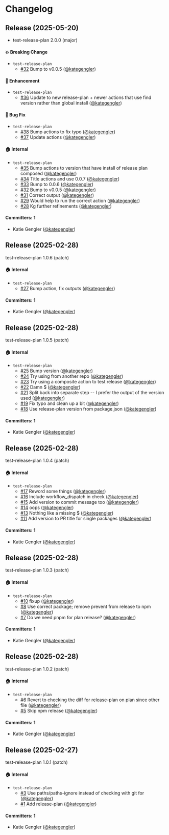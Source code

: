 # Changelog

## Release (2025-05-20)

* test-release-plan 2.0.0 (major)

#### :boom: Breaking Change
* `test-release-plan`
  * [#32](https://github.com/kategengler/test-release-plan/pull/32) Bump to v0.0.5 ([@kategengler](https://github.com/kategengler))

#### :rocket: Enhancement
* `test-release-plan`
  * [#36](https://github.com/kategengler/test-release-plan/pull/36) Update to new release-plan + newer actions that use find version rather than global install ([@kategengler](https://github.com/kategengler))

#### :bug: Bug Fix
* `test-release-plan`
  * [#38](https://github.com/kategengler/test-release-plan/pull/38) Bump actions to fix typo ([@kategengler](https://github.com/kategengler))
  * [#37](https://github.com/kategengler/test-release-plan/pull/37) Update actions ([@kategengler](https://github.com/kategengler))

#### :house: Internal
* `test-release-plan`
  * [#35](https://github.com/kategengler/test-release-plan/pull/35) Bump actions to version that have install of release plan composed ([@kategengler](https://github.com/kategengler))
  * [#34](https://github.com/kategengler/test-release-plan/pull/34) Title actions and use 0.0.7 ([@kategengler](https://github.com/kategengler))
  * [#33](https://github.com/kategengler/test-release-plan/pull/33) Bump to 0.0.6 ([@kategengler](https://github.com/kategengler))
  * [#32](https://github.com/kategengler/test-release-plan/pull/32) Bump to v0.0.5 ([@kategengler](https://github.com/kategengler))
  * [#31](https://github.com/kategengler/test-release-plan/pull/31) Correct output ([@kategengler](https://github.com/kategengler))
  * [#29](https://github.com/kategengler/test-release-plan/pull/29) Would help to run the correct action ([@kategengler](https://github.com/kategengler))
  * [#28](https://github.com/kategengler/test-release-plan/pull/28) Kg further refinements ([@kategengler](https://github.com/kategengler))

#### Committers: 1
- Katie Gengler ([@kategengler](https://github.com/kategengler))

## Release (2025-02-28)

test-release-plan 1.0.6 (patch)

#### :house: Internal
* `test-release-plan`
  * [#27](https://github.com/kategengler/test-release-plan/pull/27) Bump action, fix outputs ([@kategengler](https://github.com/kategengler))

#### Committers: 1
- Katie Gengler ([@kategengler](https://github.com/kategengler))

## Release (2025-02-28)

test-release-plan 1.0.5 (patch)

#### :house: Internal
* `test-release-plan`
  * [#25](https://github.com/kategengler/test-release-plan/pull/25) Bump version ([@kategengler](https://github.com/kategengler))
  * [#24](https://github.com/kategengler/test-release-plan/pull/24) Try using from another repo ([@kategengler](https://github.com/kategengler))
  * [#23](https://github.com/kategengler/test-release-plan/pull/23) Try using a composite action to test release ([@kategengler](https://github.com/kategengler))
  * [#22](https://github.com/kategengler/test-release-plan/pull/22) Damn $ ([@kategengler](https://github.com/kategengler))
  * [#21](https://github.com/kategengler/test-release-plan/pull/21) Split back into separate step -- I prefer the output of the version used ([@kategengler](https://github.com/kategengler))
  * [#19](https://github.com/kategengler/test-release-plan/pull/19) Fix typo and clean up a bit ([@kategengler](https://github.com/kategengler))
  * [#18](https://github.com/kategengler/test-release-plan/pull/18) Use release-plan version from package.json ([@kategengler](https://github.com/kategengler))

#### Committers: 1
- Katie Gengler ([@kategengler](https://github.com/kategengler))

## Release (2025-02-28)

test-release-plan 1.0.4 (patch)

#### :house: Internal
* `test-release-plan`
  * [#17](https://github.com/kategengler/test-release-plan/pull/17) Reword some things ([@kategengler](https://github.com/kategengler))
  * [#16](https://github.com/kategengler/test-release-plan/pull/16) Include workflow_dispatch in check ([@kategengler](https://github.com/kategengler))
  * [#15](https://github.com/kategengler/test-release-plan/pull/15) Add version to commit message too ([@kategengler](https://github.com/kategengler))
  * [#14](https://github.com/kategengler/test-release-plan/pull/14) oops ([@kategengler](https://github.com/kategengler))
  * [#13](https://github.com/kategengler/test-release-plan/pull/13) Nothing like a missing $ ([@kategengler](https://github.com/kategengler))
  * [#11](https://github.com/kategengler/test-release-plan/pull/11) Add version to PR title for single packages ([@kategengler](https://github.com/kategengler))

#### Committers: 1
- Katie Gengler ([@kategengler](https://github.com/kategengler))

## Release (2025-02-28)

test-release-plan 1.0.3 (patch)

#### :house: Internal
* `test-release-plan`
  * [#10](https://github.com/kategengler/test-release-plan/pull/10) fixup ([@kategengler](https://github.com/kategengler))
  * [#8](https://github.com/kategengler/test-release-plan/pull/8) Use correct package; remove prevent from release to npm ([@kategengler](https://github.com/kategengler))
  * [#7](https://github.com/kategengler/test-release-plan/pull/7) Do we need pnpm for plan release? ([@kategengler](https://github.com/kategengler))

#### Committers: 1
- Katie Gengler ([@kategengler](https://github.com/kategengler))

## Release (2025-02-28)

test-release-plan 1.0.2 (patch)

#### :house: Internal
* `test-release-plan`
  * [#6](https://github.com/kategengler/test-release-plan/pull/6) Revert to checking the diff for release-plan on plan since other file ([@kategengler](https://github.com/kategengler))
  * [#5](https://github.com/kategengler/test-release-plan/pull/5) Skip npm release ([@kategengler](https://github.com/kategengler))

#### Committers: 1
- Katie Gengler ([@kategengler](https://github.com/kategengler))

## Release (2025-02-27)

test-release-plan 1.0.1 (patch)

#### :house: Internal
* `test-release-plan`
  * [#3](https://github.com/kategengler/test-release-plan/pull/3) Use paths/paths-ignore instead of checking with git for ([@kategengler](https://github.com/kategengler))
  * [#1](https://github.com/kategengler/test-release-plan/pull/1) Add release-plan ([@kategengler](https://github.com/kategengler))

#### Committers: 1
- Katie Gengler ([@kategengler](https://github.com/kategengler))
